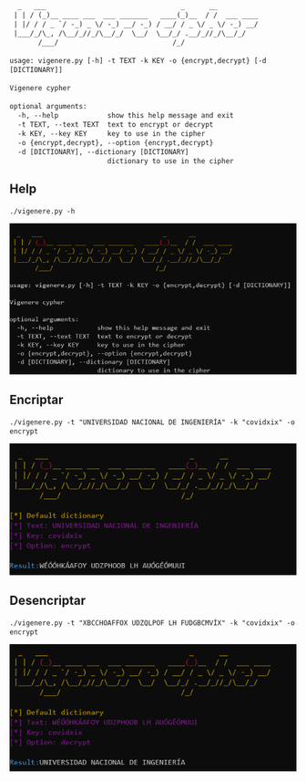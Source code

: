 ```
  _   ___                                 _      __
 | | / (_)__ ____ ___  ___ _______   ____(_)__  / /  ___ ____
 | |/ / / _ `/ -_) _ \/ -_) __/ -_) / __/ / _ \/ _ \/ -_) __/
 |___/_/\_, /\__/_//_/\__/_/  \__/  \__/_/ .__/_//_/\__/_/
       /___/                            /_/

usage: vigenere.py [-h] -t TEXT -k KEY -o {encrypt,decrypt} [-d [DICTIONARY]]

Vigenere cypher

optional arguments:
  -h, --help            show this help message and exit
  -t TEXT, --text TEXT  text to encrypt or decrypt
  -k KEY, --key KEY     key to use in the cipher
  -o {encrypt,decrypt}, --option {encrypt,decrypt}
  -d [DICTIONARY], --dictionary [DICTIONARY]
                        dictionary to use in the cipher
```
## Help

    ./vigenere.py -h
![img1](/Vigenere/vigenere1.png)

## Encriptar

    ./vigenere.py -t "UNIVERSIDAD NACIONAL DE INGENIERÍA" -k "covidxix" -o encrypt

![img2](/Vigenere/vigenere2.png)

## Desencriptar

    ./vigenere.py -t "XBCCHOAFFOX UDZQLPOF LH FUDGBCMVÍX" -k "covidxix" -o encrypt

![img3](/Vigenere/vigenere3.png)

